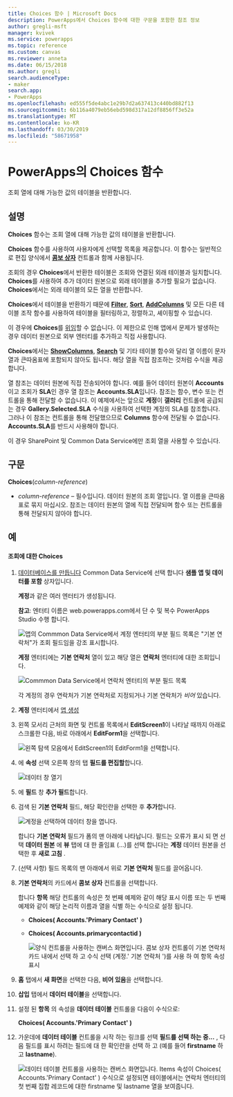 ```yaml
---
title: Choices 함수 | Microsoft Docs
description: PowerApps에서 Choices 함수에 대한 구문을 포함한 참조 정보
author: gregli-msft
manager: kvivek
ms.service: powerapps
ms.topic: reference
ms.custom: canvas
ms.reviewer: anneta
ms.date: 06/15/2018
ms.author: gregli
search.audienceType:
- maker
search.app:
- PowerApps
ms.openlocfilehash: ed555f5de4abc1e29b7d2a637413c440bd882f13
ms.sourcegitcommit: 6b116a4079eb56ebd598d317a12df8856ff3e52a
ms.translationtype: MT
ms.contentlocale: ko-KR
ms.lasthandoff: 03/30/2019
ms.locfileid: "58671958"
---
```

# <a name="choices-function-in-powerapps"></a>PowerApps의 Choices 함수
조회 열에 대해 가능한 값의 테이블을 반환합니다.

## <a name="description"></a>설명
**Choices** 함수는 조회 열에 대해 가능한 값의 테이블을 반환합니다.  

**Choices** 함수를 사용하여 사용자에게 선택할 목록을 제공합니다. 이 함수는 일반적으로 편집 양식에서 [**콤보 상자**](../controls/control-combo-box.md) 컨트롤과 함께 사용됩니다.

조회의 경우 **Choices**에서 반환한 테이블은 조회와 연결된 외래 테이블과 일치합니다. **Choices**를 사용하여 추가 데이터 원본으로 외래 테이블을 추가할 필요가 없습니다. **Choices**에서는 외래 테이블의 모든 열을 반환합니다.

**Choices**에서 테이블을 반환하기 때문에 [**Filter**](function-filter-lookup.md), [**Sort**](function-sort.md), [**AddColumns**](function-table-shaping.md) 및 모든 다른 테이블 조작 함수를 사용하여 테이블을 필터링하고, 정렬하고, 셰이핑할 수 있습니다. 

이 경우에 **Choices**를 [위임](../delegation-overview.md)할 수 없습니다. 이 제한으로 인해 앱에서 문제가 발생하는 경우 데이터 원본으로 외부 엔터티를 추가하고 직접 사용합니다. 

**Choices**에서는 [**ShowColumns**](function-table-shaping.md), [**Search**](function-filter-lookup.md) 및 기타 테이블 함수와 달리 열 이름이 문자열과 큰따옴표에 포함되지 않아도 됩니다. 해당 열을 직접 참조하는 것처럼 수식을 제공합니다.

열 참조는 데이터 원본에 직접 전송되어야 합니다. 예를 들어 데이터 원본이 **Accounts**이고 조회가 **SLA**인 경우 열 참조는 **Accounts.SLA**입니다. 참조는 함수, 변수 또는 컨트롤을 통해 전달할 수 없습니다. 이 예제에서는 앞으로 **계정**이 **갤러리** 컨트롤에 공급되는 경우 **Gallery.Selected.SLA** 수식을 사용하여 선택한 계정의 SLA를 참조합니다. 그러나 이 참조는 컨트롤을 통해 전달했으므로 **Columns** 함수에 전달될 수 없습니다. **Accounts.SLA**를 반드시 사용해야 합니다.

이 경우 SharePoint 및 Common Data Service에만 조회 열을 사용할 수 있습니다.

## <a name="syntax"></a>구문
**Choices**(*column-reference*)

* *column-reference* – 필수입니다.  데이터 원본의 조회 열입니다. 열 이름을 큰따옴표로 묶지 마십시오. 참조는 데이터 원본의 열에 직접 전달되며 함수 또는 컨트롤을 통해 전달되지 않아야 합니다.

## <a name="examples"></a>예

#### <a name="choices-for-a-lookup"></a>조회에 대한 Choices

1. [데이터베이스를 만듭니다](../../../administrator/create-database.md) Common Data Service에 선택 합니다 **샘플 앱 및 데이터를 포함** 상자입니다.

    **계정**과 같은 여러 엔터티가 생성됩니다.

    **참고**: 엔터티 이름은 web.powerapps.com에서 단 수 및 복수 PowerApps Studio 수행 합니다.

    ![앱의 Commmon Data Service에서 계정 엔터티의 부분 필드 목록은 "기본 연락처"가 조회 필드임을 강조 표시합니다.](media/function-choices/entity-account.png)

    **계정** 엔터티에는 **기본 연락처** 열이 있고 해당 열은 **연락처** 엔터티에 대한 조회입니다.  

    ![Commmon Data Service에서 연락처 엔터티의 부분 필드 목록](media/function-choices/entity-contact.png)

    각 계정의 경우 연락처가 기본 연락처로 지정되거나 기본 연락처가 *비어* 있습니다.

1. **계정** 엔터티에서 [앱 생성](../data-platform-create-app.md)

1. 왼쪽 모서리 근처의 화면 및 컨트롤 목록에서 **EditScreen1**이 나타날 때까지 아래로 스크롤한 다음, 바로 아래에서 **EditForm1**을 선택합니다.

    ![왼쪽 탐색 모음에서 EditScreen1의 EditForm1을 선택합니다.](media/function-choices/select-editform.png)

1. 에 **속성** 선택 오른쪽 창의 탭 **필드를 편집할**합니다.

    ![데이터 창 열기](media/function-choices/open-data-pane.png)

1. 에 **필드** 창 **추가 필드**합니다.

1. 검색 된 **기본 연락처** 필드, 해당 확인란을 선택한 후 **추가**합니다.

    ![계정을 선택하여 데이터 창을 엽니다.](media/function-choices/field-list.png)

    합니다 **기본 연락처** 필드가 폼의 맨 아래에 나타납니다. 필드는 오류가 표시 되 면 선택 **데이터 원본** 에 **뷰** 탭에 대 한 줄임표 (...)를 선택 합니다는 **계정** 데이터 원본을 선택한 후 **새로 고침** .

1. (선택 사항) 필드 목록의 맨 아래에서 위로 **기본 연락처** 필드를 끌어옵니다.

1. **기본 연락처**의 카드에서 **콤보 상자** 컨트롤을 선택합니다.

    합니다 **항목** 해당 컨트롤의 속성은 첫 번째 예제와 같이 해당 표시 이름 또는 두 번째 예제와 같이 해당 논리적 이름과 열을 식별 하는 수식으로 설정 됩니다.

   - **Choices( Accounts.'Primary Contact' )**
   - **Choices( Accounts.primarycontactid )**

     ![양식 컨트롤을 사용하는 캔버스 화면입니다. 콤보 상자 컨트롤이 기본 연락처 카드 내에서 선택 하 고 수식 선택 (계정.' 기본 연락처 ')를 사용 하 여 항목 속성 표시](media/function-choices/accounts-primary-contact.png)

1. **홈** 탭에서 **새 화면**을 선택한 다음, **비어 있음**을 선택합니다.

1. **삽입** 탭에서 **데이터 테이블**을 선택합니다.

1. 설정 된 **항목** 의 속성을 **데이터 테이블** 컨트롤을 다음이 수식으로:

     **Choices( Accounts.'Primary Contact' )**

1. 가운데에 **데이터 테이블** 컨트롤을 시작 하는 링크를 선택 **필드를 선택 하는 중...** , 다음 필드를 표시 하려는 필드에 대 한 확인란을 선택 하 고 (예를 들어 **firstname** 하 고 **lastname**).

     ![데이터 테이블 컨트롤을 사용하는 캔버스 화면입니다. Items 속성이 Choices( Accounts.'Primary Contact' ) 수식으로 설정되면 테이블에서는 연락처 엔터티의 첫 번째 집합 레코드에 대한 firstname 및 lastname 열을 보여줍니다.](media/function-choices/full-accounts-pc.png)